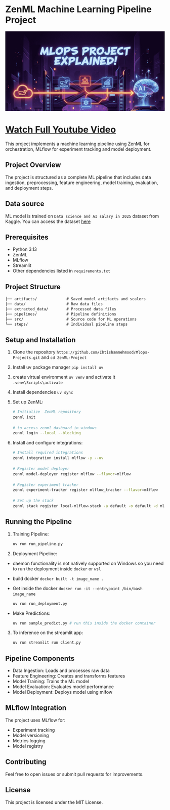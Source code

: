 # ZenML Machine Learning Pipeline Project

![see full youtube video](img/thumbnail.png)

<!-- [![Watch the video](img\thumbnail.png)](https://youtu.be/u4abaCGGEus?si=5WClkaBQT3au0ezJ) -->

# [Watch Full Youtube Video](https://youtu.be/u4abaCGGEus?si=5WClkaBQT3au0ezJ)


This project implements a machine learning pipeline using ZenML for orchestration, MLflow for experiment tracking and model deployment.

## Project Overview

The project is structured as a complete ML pipeline that includes data ingestion, preprocessing, feature engineering, model training, evaluation, and deployment steps.

## Data source

ML model is trained on `Data science and AI salary in 2025` dataset from Kaggle. You can access the dataset [here](https://www.kaggle.com/datasets/adilshamim8/salaries-for-data-science-jobs)


## Prerequisites

- Python 3.13
- ZenML
- MLflow
- Streamlit
- Other dependencies listed in `requirements.txt`

## Project Structure

```plaintext
├── artifacts/             # Saved model artifacts and scalers
├── data/                  # Raw data files
├── extracted_data/        # Processed data files
├── pipelines/             # Pipeline definitions
├── src/                   # Source code for ML operations
└── steps/                 # Individual pipeline steps
```

## Setup and Installation

1. Clone the repository `https://github.com/Ihtishammehmood/Mlops-Projects.git` and `cd ZenML-Project`

2. Install uv package manager `pip install uv`
3. create virtual environment `uv venv` and activate it `.venv\Scripts\activate`
4. Install dependencies `uv sync`

5. Set up ZenML:

   ```bash
   # Initialize  ZenML repository
   zenml init
   
   # to access zenml dasboard in windows
   zenml login --local --blocking

6. Install and configure integrations:

   ```bash
   # Install required integrations
   zenml integration install mlflow -y --uv

   # Register model deployer
   zenml model-deployer register mlflow --flavor=mlflow

   # Register experiment tracker
   zenml experiment-tracker register mlflow_tracker --flavor=mlflow

   # Set up the stack
   zenml stack register local-mlflow-stack -a default -o default -d mlflow -e mlflow_tracker --set
   
   ```

## Running the Pipeline

1. Training Pipeline:

   ```bash
   uv run run_pipeline.py
   ```

2. Deployment Pipeline:
 - daemon functionality is not natively supported on Windows so you need to run the deployment inside `docker` or `wsl`
 - build docker `docker built -t image_name .`
 - Get inside the docker `docker run -it --entrypoint /bin/bash image_name`

   ```bash
   uv run run_deployment.py
   ```

- Make Predictions:

   ```bash
   uv run sample_predict.py # run this inside the docker container
   ```
3. To inference on the streamlit app:

   ```bash
   uv run streamlit run client.py
   ```
## Pipeline Components

- Data Ingestion: Loads and processes raw data
- Feature Engineering: Creates and transforms features
- Model Training: Trains the ML model
- Model Evaluation: Evaluates model performance
- Model Deployment: Deploys model using mlfow

## MLflow Integration

The project uses MLflow for:

- Experiment tracking
- Model versioning
- Metrics logging
- Model registry

## Contributing

Feel free to open issues or submit pull requests for improvements.

## License

This project is licensed under the MIT License.
